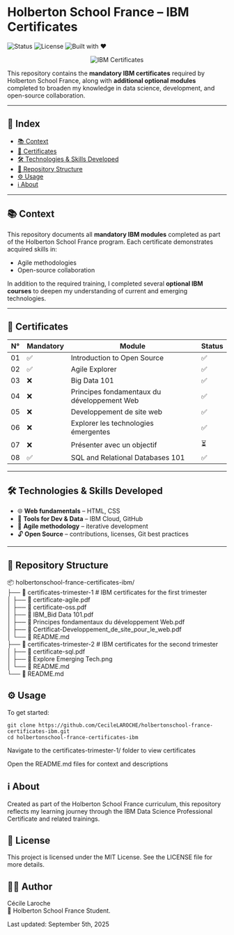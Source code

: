 # Holberton School France – IBM Certificates
  
![Status](https://img.shields.io/badge/status-active-brightgreen)
![License](https://img.shields.io/badge/license-MIT-blue)
![Built with ❤️](https://img.shields.io/badge/built%20with-%E2%9D%A4-red)
  
<p align="center"><img src="https://media1.giphy.com/media/v1.Y2lkPTc5MGI3NjExcjA1ZW5tbTdnNmNkOHo4dmRzM3BlMTRmcnVoaGU0d3RpNmdhNjdheSZlcD12MV9pbnRlcm5hbF9naWZfYnlfaWQmY3Q9Zw/E8xusSHsJGepz3UbtX/giphy.gif" alt="IBM Certificates" /></p>  
  
This repository contains the **mandatory IBM certificates** required by Holberton School France, along with **additional optional modules** completed to broaden my knowledge in data science, development, and open-source collaboration.  

---

## 🧾 Index
  
- [📚 Context](#-context)
- [📜 Certificates](#-certificates)
- [🛠️ Technologies & Skills Developed](#️-technologies--skills-developed)
- [📁 Repository Structure](#-repository-structure)
- [⚙️ Usage](#️-usage)
- [ℹ️ About](#ℹ️-about)

---

## 📚 Context
  
This repository documents all **mandatory IBM modules** completed as part of the Holberton School France program. Each certificate demonstrates acquired skills in:

- Agile methodologies  
- Open-source collaboration  

In addition to the required training, I completed several **optional IBM courses** to deepen my understanding of current and emerging technologies.

---

## 📜 Certificates
  
| N°  | Mandatory | Module                                            | Status |
|-----|-----------|---------------------------------------------------|--------|
| 01  | ✅         | Introduction to Open Source                      |   ✅   |
| 02  | ✅         | Agile Explorer                                   |   ✅   |
| 03  | ❌         | Big Data 101                                     |   ✅   |
| 04  | ❌         | Principes fondamentaux du développement Web      |   ✅   |
| 05  | ❌         | Developpement de site web                        |   ✅   |
| 06  | ❌         | Explorer les technologies émergentes             |   ✅   |
| 07  | ❌         | Présenter avec un objectif                       |   ⏳   |
| 08  | ✅         | SQL and Relational Databases 101                 |   ✅   |

---

## 🛠️ Technologies & Skills Developed
  
- 🌐 **Web fundamentals** – HTML, CSS  
- 🔧 **Tools for Dev & Data** – IBM Cloud, GitHub  
- 🧠 **Agile methodology** – iterative development  
- 🔓 **Open Source** – contributions, licenses, Git best practices  

---

## 📁 Repository Structure
  
📦 holbertonschool-france-certificates-ibm/  
├── 📁 certificates-trimester-1      # IBM certificates for the first trimester\
│   ├── 📄 certificate-agile.pdf\
│   ├── 📄 certificate-oss.pdf\
│   ├── 📄 IBM_Bid Data 101.pdf\
│   ├── 📄 Principes fondamentaux du développement Web.pdf\
│   ├── 📄 Certificat-Developpement_de_site_pour_le_web.pdf\
│   └── 📄 README.md\
├── 📁 certificates-trimester-2      # IBM certificates for the second trimester\
│   ├── 📄 certificate-sql.pdf\
│   ├── 📄 Explore Emerging Tech.png\
│   └── 📄 README.md\
└── 📄 README.md

## ⚙️ Usage
  
To get started:

```text
git clone https://github.com/CecileLAROCHE/holbertonschool-france-certificates-ibm.git  
cd holbertonschool-france-certificates-ibm  
```

Navigate to the certificates-trimester-1/ folder to view certificates
  
Open the README.md files for context and descriptions
  
## ℹ️ About  
  
Created as part of the Holberton School France curriculum, this repository reflects my learning journey through the IBM Data Science Professional Certificate and related trainings.  

## 🧾 License  

This project is licensed under the MIT License.
See the LICENSE file for more details.  

## 🙋‍♀️ Author  

Cécile Laroche  
💼 Holberton School France Student.  

Last updated: September 5th, 2025  
